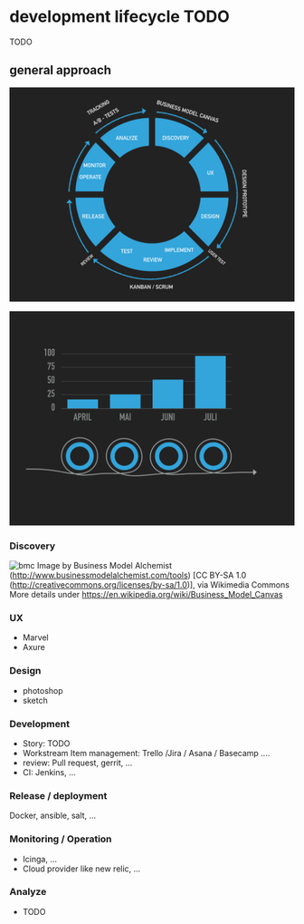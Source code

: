 # development lifecycle TODO

TODO

## general approach

![circle](https://raw.githubusercontent.com/michaelgruczel/my-tutorials/master/development-circle/cycle002.jpg "circle")

![circles](https://raw.githubusercontent.com/michaelgruczel/my-tutorials/master/development-circle/cycle003.jpg "circles")

### Discovery

![bmc](https://upload.wikimedia.org/wikipedia/commons/1/10/Business_Model_Canvas.png "Business Model canvas")
Image by Business Model Alchemist (http://www.businessmodelalchemist.com/tools) [CC BY-SA 1.0 (http://creativecommons.org/licenses/by-sa/1.0)], via Wikimedia Commons
More details under https://en.wikipedia.org/wiki/Business_Model_Canvas

### UX

* Marvel
* Axure

### Design

* photoshop
* sketch

### Development

* Story: TODO
* Workstream Item management: Trello /Jira / Asana / Basecamp ....
* review: Pull request, gerrit, ...
* CI: Jenkins, ...

### Release / deployment

Docker, ansible, salt, ...

### Monitoring / Operation

* Icinga, ...
* Cloud provider like new relic, ...

### Analyze

* TODO
